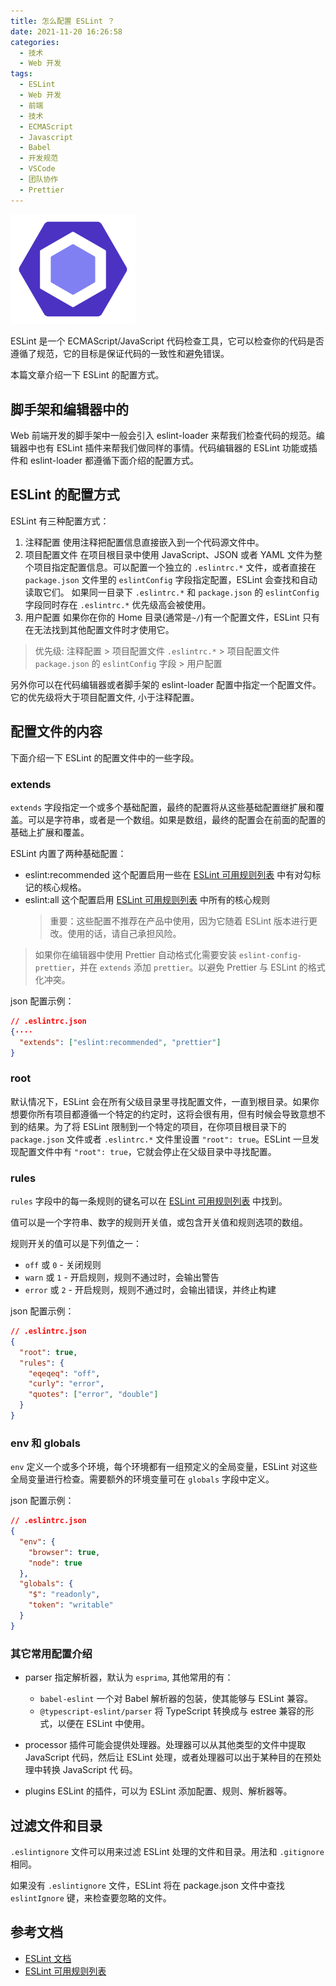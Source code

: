```yaml
---
title: 怎么配置 ESLint ？
date: 2021-11-20 16:26:58
categories:
  - 技术
  - Web 开发
tags:
  - ESLint
  - Web 开发
  - 前端
  - 技术
  - ECMAScript
  - Javascript
  - Babel
  - 开发规范
  - VSCode
  - 团队协作
  - Prettier
---
```


<img src="/asset/eslint-logo.svg" width="200px" />

ESLint 是一个 ECMAScript/JavaScript 代码检查工具，它可以检查你的代码是否遵循了规范，它的目标是保证代码的一致性和避免错误。

本篇文章介绍一下 ESLint 的配置方式。

<!-- more -->

## 脚手架和编辑器中的

Web 前端开发的脚手架中一般会引入 eslint-loader 来帮我们检查代码的规范。编辑器中也有 ESLint 插件来帮我们做同样的事情。代码编辑器的 ESLint 功能或插件和 eslint-loader 都遵循下面介绍的配置方式。

## ESLint 的配置方式

ESLint 有三种配置方式：

1. 注释配置
   使用注释把配置信息直接嵌入到一个代码源文件中。
2. 项目配置文件
   在项目根目录中使用 JavaScript、JSON 或者 YAML 文件为整个项目指定配置信息。可以配置一个独立的 `.eslintrc.*` 文件，或者直接在 `package.json` 文件里的 `eslintConfig` 字段指定配置，ESLint 会查找和自动读取它们。
   如果同一目录下 `.eslintrc.*` 和 `package.json` 的 `eslintConfig` 字段同时存在 `.eslintrc.*` 优先级高会被使用。
3. 用户配置
   如果你在你的 Home 目录(通常是`~/`)有一个配置文件，ESLint 只有在无法找到其他配置文件时才使用它。

> 优先级: 注释配置 > 项目配置文件 `.eslintrc.*` > 项目配置文件 `package.json` 的 `eslintConfig` 字段 > 用户配置

另外你可以在代码编辑器或者脚手架的 eslint-loader 配置中指定一个配置文件。它的优先级将大于项目配置文件, 小于注释配置。

## 配置文件的内容

下面介绍一下 ESLint 的配置文件中的一些字段。

### extends

`extends` 字段指定一个或多个基础配置，最终的配置将从这些基础配置继扩展和覆盖。可以是字符串，或者是一个数组。如果是数组，最终的配置会在前面的配置的基础上扩展和覆盖。

ESLint 内置了两种基础配置：

- eslint:recommended
  这个配置启用一些在 [ESLint 可用规则列表] 中有对勾标记的核心规格。
- eslint:all
  这个配置启用 [ESLint 可用规则列表] 中所有的核心规则
  > 重要：这些配置不推荐在产品中使用，因为它随着 ESLint 版本进行更改。使用的话，请自己承担风险。

> 如果你在编辑器中使用 Prettier 自动格式化需要安装 `eslint-config-prettier`，并在 `extends` 添加 `prettier`。以避免 Prettier 与 ESLint 的格式化冲突。

json 配置示例：

```json
// .eslintrc.json
{····
  "extends": ["eslint:recommended", "prettier"]
}
```

### root

默认情况下，ESLint 会在所有父级目录里寻找配置文件，一直到根目录。如果你想要你所有项目都遵循一个特定的约定时，这将会很有用，但有时候会导致意想不到的结果。为了将 ESLint 限制到一个特定的项目，在你项目根目录下的 `package.json` 文件或者 `.eslintrc.*` 文件里设置 `"root": true`。ESLint 一旦发现配置文件中有 `"root": true`，它就会停止在父级目录中寻找配置。

### rules

`rules` 字段中的每一条规则的键名可以在 [ESLint 可用规则列表] 中找到。

值可以是一个字符串、数字的规则开关值，或包含开关值和规则选项的数组。

规则开关的值可以是下列值之一：

- `off` 或 `0` - 关闭规则
- `warn` 或 `1` - 开启规则，规则不通过时，会输出警告
- `error` 或 `2` - 开启规则，规则不通过时，会输出错误，并终止构建

json 配置示例：

```json
// .eslintrc.json
{
  "root": true,
  "rules": {
    "eqeqeq": "off",
    "curly": "error",
    "quotes": ["error", "double"]
  }
}
```

### env 和 globals

`env` 定义一个或多个环境，每个环境都有一组预定义的全局变量，ESLint 对这些全局变量进行检查。需要额外的环境变量可在 `globals` 字段中定义。

json 配置示例：

```json
// .eslintrc.json
{
  "env": {
    "browser": true,
    "node": true
  },
  "globals": {
    "$": "readonly",
    "token": "writable"
  }
}
```

### 其它常用配置介绍

- parser
  指定解析器，默认为 `esprima`, 其他常用的有：

  - `babel-eslint` 一个对 Babel 解析器的包装，使其能够与 ESLint 兼容。
  - `@typescript-eslint/parser` 将 TypeScript 转换成与 estree 兼容的形式，以便在 ESLint 中使用。

- processor
  插件可能会提供处理器。处理器可以从其他类型的文件中提取 JavaScript 代码，然后让 ESLint 处理，或者处理器可以出于某种目的在预处理中转换 JavaScript 代 码。

- plugins
  ESLint 的插件，可以为 ESLint 添加配置、规则、解析器等。

## 过滤文件和目录

`.eslintignore` 文件可以用来过滤 ESLint 处理的文件和目录。用法和 `.gitignore` 相同。

如果没有 `.eslintignore` 文件，ESLint 将在 package.json 文件中查找 `eslintIgnore` 键，来检查要忽略的文件。

## 参考文档

- [ESLint 文档](https://eslint.org/docs/user-guide/configuring)
- [ESLint 可用规则列表]

[eslint 可用规则列表]: https://cn.eslint.org/docs/rules/
